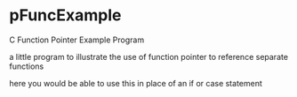 # pFuncExample
C Function Pointer Example Program

a little program to illustrate the use of function pointer to reference separate functions

here you would be able to use this in place of an if or case statement


